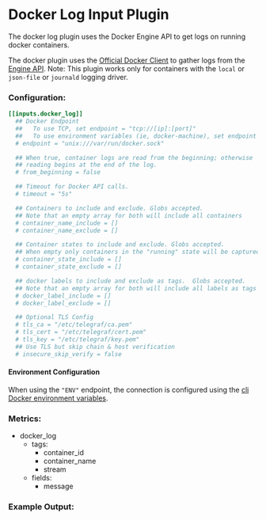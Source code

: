 # Docker Log Input Plugin

The docker log plugin uses the Docker Engine API to get logs on running
docker containers.

The docker plugin uses the [Official Docker Client](https://github.com/moby/moby/tree/master/client)
to gather logs from the [Engine API](https://docs.docker.com/engine/api/v1.24/).
Note: This plugin works only for containers with the `local` or  `json-file` or `journald` logging driver.

### Configuration:

```toml
[[inputs.docker_log]]
  ## Docker Endpoint
  ##   To use TCP, set endpoint = "tcp://[ip]:[port]"
  ##   To use environment variables (ie, docker-machine), set endpoint = "ENV"
  # endpoint = "unix:///var/run/docker.sock"

  ## When true, container logs are read from the beginning; otherwise
  ## reading begins at the end of the log.
  # from_beginning = false

  ## Timeout for Docker API calls.
  # timeout = "5s"

  ## Containers to include and exclude. Globs accepted.
  ## Note that an empty array for both will include all containers
  # container_name_include = []
  # container_name_exclude = []

  ## Container states to include and exclude. Globs accepted.
  ## When empty only containers in the "running" state will be captured.
  # container_state_include = []
  # container_state_exclude = []

  ## docker labels to include and exclude as tags.  Globs accepted.
  ## Note that an empty array for both will include all labels as tags
  # docker_label_include = []
  # docker_label_exclude = []

  ## Optional TLS Config
  # tls_ca = "/etc/telegraf/ca.pem"
  # tls_cert = "/etc/telegraf/cert.pem"
  # tls_key = "/etc/telegraf/key.pem"
  ## Use TLS but skip chain & host verification
  # insecure_skip_verify = false
```

#### Environment Configuration

When using the `"ENV"` endpoint, the connection is configured using the
[cli Docker environment variables](https://godoc.org/github.com/moby/moby/client#NewEnvClient).

### Metrics:

- docker_log
  - tags:
    - container_id
    - container_name
    - stream
  - fields:
    - message

### Example Output:

```
```
